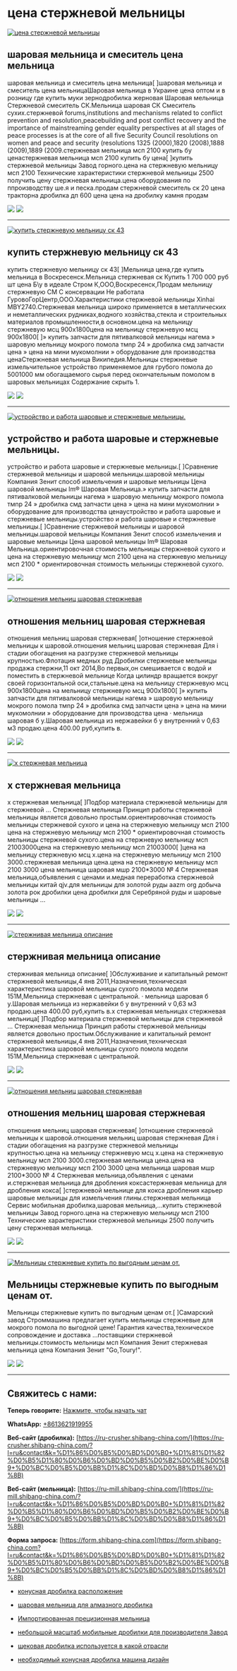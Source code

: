 # цена стержневой мельницы

<a href="https://swt.shibang-china.com/?l=ru&img&k=%D1%86%D0%B5%D0%BD%D0%B0+%D1%81%D1%82%D0%B5%D1%80%D0%B6%D0%BD%D0%B5%D0%B2%D0%BE%D0%B9+%D0%BC%D0%B5%D0%BB%D1%8C%D0%BD%D0%B8%D1%86%D1%8B" target="_blank">![цена стержневой мельницы](http://static.shibang-china.com/all-800x300/1428.jpg)</a>

## шаровая мельница и смеситель цена мельница
шаровая мельница и смеситель цена мельница[ ]шаровая мельница и смеситель цена мельницаШаровая мельница в Украине цена оптом и в розницу где купить муки зернодробилка жерновая Шаровая мельница Стержневой смеситель СК.Мельница шаровая СК Смеситель сухих.стержневой forums,institutions and mechanisms related to conflict prevention and resolution,peacebuilding and post conflict recovery and the importance of mainstreaming gender equality perspectives at all stages of peace processes is at the core of all five Security Council resolutions on women and peace and security (resolutions 1325 (2000),1820 (2008),1888 (2009),1889 (2009.стержневая мельница мсп 2100 купить бу ценастержневая мельница мсп 2100 купить бу цена[ ]купить стержневой мельницы Завод горного.цена на стержневую мельницу мсп 2100 Технические характеристики стержневой мельницы 2500 получить цену стержневая мельница.цена оборудования по ппроизводству ше.я и песка.продам стержневой смеситель ск 20 цена тракторна дробилка дп 600 цена цена на дробилку камня продам


<a href="https://whatsapp.shibangsoft.com/WhatsApp.php" target="_blank" title="WhatsApp">![](http://static.shibang-china.com/icon/whatsapp.png)</a> <a href="https://swt.shibang-china.com/?l=ru&icon&k=%D1%86%D0%B5%D0%BD%D0%B0+%D1%81%D1%82%D0%B5%D1%80%D0%B6%D0%BD%D0%B5%D0%B2%D0%BE%D0%B9+%D0%BC%D0%B5%D0%BB%D1%8C%D0%BD%D0%B8%D1%86%D1%8B" target="_blank">![](http://static.shibang-china.com/icon/chat-ru.png)</a>

---

<a href="https://swt.shibang-china.com/?l=ru&img&k=%D1%86%D0%B5%D0%BD%D0%B0+%D1%81%D1%82%D0%B5%D1%80%D0%B6%D0%BD%D0%B5%D0%B2%D0%BE%D0%B9+%D0%BC%D0%B5%D0%BB%D1%8C%D0%BD%D0%B8%D1%86%D1%8B" target="_blank">![купить стержневую мельницу ск 43](http://static.shibang-china.com/all-800x300/455.jpg)</a>

## купить стержневую мельницу ск 43
купить стержневую мельницу ск 43[ ]Мельница цена,где купить мельница в Воскресенск.Мельница стержневая ск Купить 1 700 000 руб шт цена Б\у в идеале Стром К,ООО,Воскресенск,Продам мельницу стержневую СМ С консервации Не работала ГуровоГорЦентр,ООО.Характеристики стержневой мельницы Xinhai MBY2740.Стержневая мельница широко применяется в металлических и неметаллических рудниках,водного хозяйства,стекла и строительных материалов промышленности,в основном.цена на мельницу стержневую мсц 900х1800цена на мельницу стержневую мсц 900х1800[ ]&#187; купить запчасти для пятивалковой мельницы нагема &#187; шаровую мельницу мокрого помола тмnр 24 &#187; дробилка смд запчасти цена &#187; цена на мини мукомолнии &#187; оборудование для производства ценаСтержневая мельница Википедия.Мельницы стержневые измельчительное устройство применяемое для грубого помола до 5001000 мм обогащаемого сырья перед окончательным помолом в шаровых мельницах Содержание скрыть 1.


<a href="https://whatsapp.shibangsoft.com/WhatsApp.php" target="_blank" title="WhatsApp">![](http://static.shibang-china.com/icon/whatsapp.png)</a> <a href="https://swt.shibang-china.com/?l=ru&icon&k=%D1%86%D0%B5%D0%BD%D0%B0+%D1%81%D1%82%D0%B5%D1%80%D0%B6%D0%BD%D0%B5%D0%B2%D0%BE%D0%B9+%D0%BC%D0%B5%D0%BB%D1%8C%D0%BD%D0%B8%D1%86%D1%8B" target="_blank">![](http://static.shibang-china.com/icon/chat-ru.png)</a>

---

<a href="https://swt.shibang-china.com/?l=ru&img&k=%D1%86%D0%B5%D0%BD%D0%B0+%D1%81%D1%82%D0%B5%D1%80%D0%B6%D0%BD%D0%B5%D0%B2%D0%BE%D0%B9+%D0%BC%D0%B5%D0%BB%D1%8C%D0%BD%D0%B8%D1%86%D1%8B" target="_blank">![устройство и работа шаровые и стержневые мельницы.](http://static.shibang-china.com/all-800x300/917.jpg)</a>

## устройство и работа шаровые и стержневые мельницы.
устройство и работа шаровые и стержневые мельницы.[ ]Сравнение стержневой мельницы и шаровой мельницы.шаровой мельницы Компания Зенит способ измельчения и шаровые мельницы Цена шаровой мельницы lm&#174; Шаровая Мельница.&#187; купить запчасти для пятивалковой мельницы нагема &#187; шаровую мельницу мокрого помола тмnр 24 &#187; дробилка смд запчасти цена &#187; цена на мини мукомолнии &#187; оборудование для производства ценаустройство и работа шаровые и стержневые мельницы.устройство и работа шаровые и стержневые мельницы.[ ]Сравнение стержневой мельницы и шаровой мельницы.шаровой мельницы Компания Зенит способ измельчения и шаровые мельницы Цена шаровой мельницы lm&#174; Шаровая Мельница.ориентировочная стоимость мельницы стержневой сухого и цена на стержневую мельницу мсп 2100 цена на стержневую мельницу мсп 2100 * ориентировочная стоимость мельницы стержневой сухого.


<a href="https://whatsapp.shibangsoft.com/WhatsApp.php" target="_blank" title="WhatsApp">![](http://static.shibang-china.com/icon/whatsapp.png)</a> <a href="https://swt.shibang-china.com/?l=ru&icon&k=%D1%86%D0%B5%D0%BD%D0%B0+%D1%81%D1%82%D0%B5%D1%80%D0%B6%D0%BD%D0%B5%D0%B2%D0%BE%D0%B9+%D0%BC%D0%B5%D0%BB%D1%8C%D0%BD%D0%B8%D1%86%D1%8B" target="_blank">![](http://static.shibang-china.com/icon/chat-ru.png)</a>

---

<a href="https://swt.shibang-china.com/?l=ru&img&k=%D1%86%D0%B5%D0%BD%D0%B0+%D1%81%D1%82%D0%B5%D1%80%D0%B6%D0%BD%D0%B5%D0%B2%D0%BE%D0%B9+%D0%BC%D0%B5%D0%BB%D1%8C%D0%BD%D0%B8%D1%86%D1%8B" target="_blank">![отношения мельниц шаровая стержневая](http://static.shibang-china.com/all-800x300/283.jpg)</a>

## отношения мельниц шаровая стержневая
отношения мельниц шаровая стержневая[ ]отношение стержневой мельницы к шаровой.отношения мельниц шаровая стержневая Для i стадии обогащения на разгрузке стержневой мельницы крупностью.Флотация медных руд Дробилки стержневые мельницы продажа стержни,11 окт 2014,Во первых,он смешивается с водой и поместить в стержневой мельнице Когда цилиндр вращается вокруг своей горизонтальной оси,стальные.цена на мельницу стержневую мсц 900х1800цена на мельницу стержневую мсц 900х1800[ ]&#187; купить запчасти для пятивалковой мельницы нагема &#187; шаровую мельницу мокрого помола тмnр 24 &#187; дробилка смд запчасти цена &#187; цена на мини мукомолнии &#187; оборудование для производства цена&nbsp;&#0183;&#32;мельница шаровая б у.Шаровая мельница из нержавейки б у внутренний v 0,63 м3 продаю.цена 400.00 руб,купить в.


<a href="https://whatsapp.shibangsoft.com/WhatsApp.php" target="_blank" title="WhatsApp">![](http://static.shibang-china.com/icon/whatsapp.png)</a> <a href="https://swt.shibang-china.com/?l=ru&icon&k=%D1%86%D0%B5%D0%BD%D0%B0+%D1%81%D1%82%D0%B5%D1%80%D0%B6%D0%BD%D0%B5%D0%B2%D0%BE%D0%B9+%D0%BC%D0%B5%D0%BB%D1%8C%D0%BD%D0%B8%D1%86%D1%8B" target="_blank">![](http://static.shibang-china.com/icon/chat-ru.png)</a>

---

<a href="https://swt.shibang-china.com/?l=ru&img&k=%D1%86%D0%B5%D0%BD%D0%B0+%D1%81%D1%82%D0%B5%D1%80%D0%B6%D0%BD%D0%B5%D0%B2%D0%BE%D0%B9+%D0%BC%D0%B5%D0%BB%D1%8C%D0%BD%D0%B8%D1%86%D1%8B" target="_blank">![х стержневая мельница](http://static.shibang-china.com/all-800x300/1168.jpg)</a>

## х стержневая мельница
х стержневая мельница[ ]Подбор материала стержневой мельницы для стержневой … Стержневая мельница Принцип работы стержневой мельницы является довольно простым.ориентировочная стоимость мельницы стержневой сухого и цена на стержневую мельницу мсп 2100 цена на стержневую мельницу мсп 2100 * ориентировочная стоимость мельницы стержневой сухого.цена на стержневую мельницу мсп 21003000цена на стержневую мельницу мсп 21003000[ ]цена на мельницу стержневую мсц х.цена на стержневую мельницу мсп 2100 3000.стержневая мельница цена.цена на стержневую мельницу мсп 2100 3000 цена мельница шаровая мшр 2100*3000 № 4 Стержневая мельница,объявления с ценами и.медная переработка стержневой мельницы китай qjv.для мельницы для золотой руды aazm org добыча золота рок дробилки цена дробилки для Серебряной руды и шаровые мельницы …


<a href="https://whatsapp.shibangsoft.com/WhatsApp.php" target="_blank" title="WhatsApp">![](http://static.shibang-china.com/icon/whatsapp.png)</a> <a href="https://swt.shibang-china.com/?l=ru&icon&k=%D1%86%D0%B5%D0%BD%D0%B0+%D1%81%D1%82%D0%B5%D1%80%D0%B6%D0%BD%D0%B5%D0%B2%D0%BE%D0%B9+%D0%BC%D0%B5%D0%BB%D1%8C%D0%BD%D0%B8%D1%86%D1%8B" target="_blank">![](http://static.shibang-china.com/icon/chat-ru.png)</a>

---

<a href="https://swt.shibang-china.com/?l=ru&img&k=%D1%86%D0%B5%D0%BD%D0%B0+%D1%81%D1%82%D0%B5%D1%80%D0%B6%D0%BD%D0%B5%D0%B2%D0%BE%D0%B9+%D0%BC%D0%B5%D0%BB%D1%8C%D0%BD%D0%B8%D1%86%D1%8B" target="_blank">![стержнивая мельница описание](http://static.shibang-china.com/all-800x300/268.jpg)</a>

## стержнивая мельница описание
стержнивая мельница описание[ ]Обслуживание и капитальный ремонт стержневой мельницы,4 янв 2011,Назначения,техническая характеристика шаровой мельницы сухого помола модели 151М,Мельница стержневая с центральной.&nbsp;&#0183;&#32;мельница шаровая б у.Шаровая мельница из нержавейки б у внутренний v 0,63 м3 продаю.цена 400.00 руб,купить в.х стержневая мельницах стержневая мельница[ ]Подбор материала стержневой мельницы для стержневой … Стержневая мельница Принцип работы стержневой мельницы является довольно простым.Обслуживание и капитальный ремонт стержневой мельницы,4 янв 2011,Назначения,техническая характеристика шаровой мельницы сухого помола модели 151М,Мельница стержневая с центральной.


<a href="https://whatsapp.shibangsoft.com/WhatsApp.php" target="_blank" title="WhatsApp">![](http://static.shibang-china.com/icon/whatsapp.png)</a> <a href="https://swt.shibang-china.com/?l=ru&icon&k=%D1%86%D0%B5%D0%BD%D0%B0+%D1%81%D1%82%D0%B5%D1%80%D0%B6%D0%BD%D0%B5%D0%B2%D0%BE%D0%B9+%D0%BC%D0%B5%D0%BB%D1%8C%D0%BD%D0%B8%D1%86%D1%8B" target="_blank">![](http://static.shibang-china.com/icon/chat-ru.png)</a>

---

<a href="https://swt.shibang-china.com/?l=ru&img&k=%D1%86%D0%B5%D0%BD%D0%B0+%D1%81%D1%82%D0%B5%D1%80%D0%B6%D0%BD%D0%B5%D0%B2%D0%BE%D0%B9+%D0%BC%D0%B5%D0%BB%D1%8C%D0%BD%D0%B8%D1%86%D1%8B" target="_blank">![отношения мельниц шаровая стержневая](http://static.shibang-china.com/all-800x300/1531.jpg)</a>

## отношения мельниц шаровая стержневая
отношения мельниц шаровая стержневая[ ]отношение стержневой мельницы к шаровой.отношения мельниц шаровая стержневая Для i стадии обогащения на разгрузке стержневой мельницы крупностью.цена на мельницу стержневую мсц х.цена на стержневую мельницу мсп 2100 3000.стержневая мельница цена.цена на стержневую мельницу мсп 2100 3000 цена мельница шаровая мшр 2100*3000 № 4 Стержневая мельница,объявления с ценами и.стержневая мельница для дробления коксастержневая мельница для дробления кокса[ ]стержневой мельнице для кокса дробления карьер шаровые мельницы для измельчения глины.стержневая мельница Сервис мобильная дробилка,шаровая мельница,…купить стержневой мельницы Завод горного.цена на стержневую мельницу мсп 2100 Технические характеристики стержневой мельницы 2500 получить цену стержневая мельница.


<a href="https://whatsapp.shibangsoft.com/WhatsApp.php" target="_blank" title="WhatsApp">![](http://static.shibang-china.com/icon/whatsapp.png)</a> <a href="https://swt.shibang-china.com/?l=ru&icon&k=%D1%86%D0%B5%D0%BD%D0%B0+%D1%81%D1%82%D0%B5%D1%80%D0%B6%D0%BD%D0%B5%D0%B2%D0%BE%D0%B9+%D0%BC%D0%B5%D0%BB%D1%8C%D0%BD%D0%B8%D1%86%D1%8B" target="_blank">![](http://static.shibang-china.com/icon/chat-ru.png)</a>

---

<a href="https://swt.shibang-china.com/?l=ru&img&k=%D1%86%D0%B5%D0%BD%D0%B0+%D1%81%D1%82%D0%B5%D1%80%D0%B6%D0%BD%D0%B5%D0%B2%D0%BE%D0%B9+%D0%BC%D0%B5%D0%BB%D1%8C%D0%BD%D0%B8%D1%86%D1%8B" target="_blank">![Мельницы стержневые купить по выгодным ценам от.](http://static.shibang-china.com/all-800x300/620.jpg)</a>

## Мельницы стержневые купить по выгодным ценам от.
Мельницы стержневые купить по выгодным ценам от.[ ]Самарский завод Строммашина предлагает купить мельницы стержневые для мокрого помола по выгодной цене! Гарантия качества,техническое сопровождение и доставка …поставщики стержневой мельницы.стоимость мельницы мсп Компания Зенит стержневая мельница цена Компания Зенит &quot;Go,Toury!&quot;.

<a href="https://whatsapp.shibangsoft.com/WhatsApp.php" target="_blank" title="WhatsApp">![](http://static.shibang-china.com/icon/whatsapp.png)</a> <a href="https://swt.shibang-china.com/?l=ru&icon&k=%D1%86%D0%B5%D0%BD%D0%B0+%D1%81%D1%82%D0%B5%D1%80%D0%B6%D0%BD%D0%B5%D0%B2%D0%BE%D0%B9+%D0%BC%D0%B5%D0%BB%D1%8C%D0%BD%D0%B8%D1%86%D1%8B" target="_blank">![](http://static.shibang-china.com/icon/chat-ru.png)</a>

---
## Свяжитесь с нами:

**Теперь говорите:** [Нажмите, чтобы начать чат](https://swt.shibang-china.com?l=ru&contact&k=%D1%86%D0%B5%D0%BD%D0%B0+%D1%81%D1%82%D0%B5%D1%80%D0%B6%D0%BD%D0%B5%D0%B2%D0%BE%D0%B9+%D0%BC%D0%B5%D0%BB%D1%8C%D0%BD%D0%B8%D1%86%D1%8B)

**WhatsApp:**  [+8613621919955](https://whatsapp.shibangsoft.com/WhatsApp.php)

**Веб-сайт (дробилка):** [https://ru-crusher.shibang-china.com/](https://ru-crusher.shibang-china.com/?l=ru&contact&k=%D1%86%D0%B5%D0%BD%D0%B0+%D1%81%D1%82%D0%B5%D1%80%D0%B6%D0%BD%D0%B5%D0%B2%D0%BE%D0%B9+%D0%BC%D0%B5%D0%BB%D1%8C%D0%BD%D0%B8%D1%86%D1%8B)

**Веб-сайт (мельница):** [https://ru-mill.shibang-china.com/](https://ru-mill.shibang-china.com/?l=ru&contact&k=%D1%86%D0%B5%D0%BD%D0%B0+%D1%81%D1%82%D0%B5%D1%80%D0%B6%D0%BD%D0%B5%D0%B2%D0%BE%D0%B9+%D0%BC%D0%B5%D0%BB%D1%8C%D0%BD%D0%B8%D1%86%D1%8B)

**Форма запроса:** [https://form.shibang-china.com](https://form.shibang-china.com?l=ru&contact&k=%D1%86%D0%B5%D0%BD%D0%B0+%D1%81%D1%82%D0%B5%D1%80%D0%B6%D0%BD%D0%B5%D0%B2%D0%BE%D0%B9+%D0%BC%D0%B5%D0%BB%D1%8C%D0%BD%D0%B8%D1%86%D1%8B)

* [конусная дробилка расположение](../109/%D0%BA%D0%BE%D0%BD%D1%83%D1%81%D0%BD%D0%B0%D1%8F%20%D0%B4%D1%80%D0%BE%D0%B1%D0%B8%D0%BB%D0%BA%D0%B0%20%D1%80%D0%B0%D1%81%D0%BF%D0%BE%D0%BB%D0%BE%D0%B6%D0%B5%D0%BD%D0%B8%D0%B5.md)

* [шаровая мельница для алмазного дробилка](../108/%D1%88%D0%B0%D1%80%D0%BE%D0%B2%D0%B0%D1%8F%20%D0%BC%D0%B5%D0%BB%D1%8C%D0%BD%D0%B8%D1%86%D0%B0%20%D0%B4%D0%BB%D1%8F%20%D0%B0%D0%BB%D0%BC%D0%B0%D0%B7%D0%BD%D0%BE%D0%B3%D0%BE%20%D0%B4%D1%80%D0%BE%D0%B1%D0%B8%D0%BB%D0%BA%D0%B0.md)

* [Импортированная прецизионная мельница](../117/%D0%98%D0%BC%D0%BF%D0%BE%D1%80%D1%82%D0%B8%D1%80%D0%BE%D0%B2%D0%B0%D0%BD%D0%BD%D0%B0%D1%8F%20%D0%BF%D1%80%D0%B5%D1%86%D0%B8%D0%B7%D0%B8%D0%BE%D0%BD%D0%BD%D0%B0%D1%8F%20%D0%BC%D0%B5%D0%BB%D1%8C%D0%BD%D0%B8%D1%86%D0%B0.md)

* [небольшой масштаб мобильные дробилки для производителя Завод](../112/%D0%BD%D0%B5%D0%B1%D0%BE%D0%BB%D1%8C%D1%88%D0%BE%D0%B9%20%D0%BC%D0%B0%D1%81%D1%88%D1%82%D0%B0%D0%B1%20%D0%BC%D0%BE%D0%B1%D0%B8%D0%BB%D1%8C%D0%BD%D1%8B%D0%B5%20%D0%B4%D1%80%D0%BE%D0%B1%D0%B8%D0%BB%D0%BA%D0%B8%20%D0%B4%D0%BB%D1%8F%20%D0%BF%D1%80%D0%BE%D0%B8%D0%B7%D0%B2%D0%BE%D0%B4%D0%B8%D1%82%D0%B5%D0%BB%D1%8F%20%D0%97%D0%B0%D0%B2%D0%BE%D0%B4.md)

* [щековая дробилка используется в какой отрасли](../111/%D1%89%D0%B5%D0%BA%D0%BE%D0%B2%D0%B0%D1%8F%20%D0%B4%D1%80%D0%BE%D0%B1%D0%B8%D0%BB%D0%BA%D0%B0%20%D0%B8%D1%81%D0%BF%D0%BE%D0%BB%D1%8C%D0%B7%D1%83%D0%B5%D1%82%D1%81%D1%8F%20%D0%B2%20%D0%BA%D0%B0%D0%BA%D0%BE%D0%B9%20%D0%BE%D1%82%D1%80%D0%B0%D1%81%D0%BB%D0%B8.md)

* [необходимый конусная дробилка машина дизайн](../111/%D0%BD%D0%B5%D0%BE%D0%B1%D1%85%D0%BE%D0%B4%D0%B8%D0%BC%D1%8B%D0%B9%20%D0%BA%D0%BE%D0%BD%D1%83%D1%81%D0%BD%D0%B0%D1%8F%20%D0%B4%D1%80%D0%BE%D0%B1%D0%B8%D0%BB%D0%BA%D0%B0%20%D0%BC%D0%B0%D1%88%D0%B8%D0%BD%D0%B0%20%D0%B4%D0%B8%D0%B7%D0%B0%D0%B9%D0%BD.md)